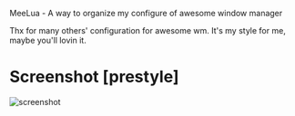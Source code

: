 MeeLua - A way to organize my configure of awesome window manager

Thx for many others' configuration for awesome wm. It's my style for
me, maybe you'll lovin it.

# Screenshot [prestyle]
![screenshot](https://raw.github.com/sylvester/meelua/master/screenshot.png)

